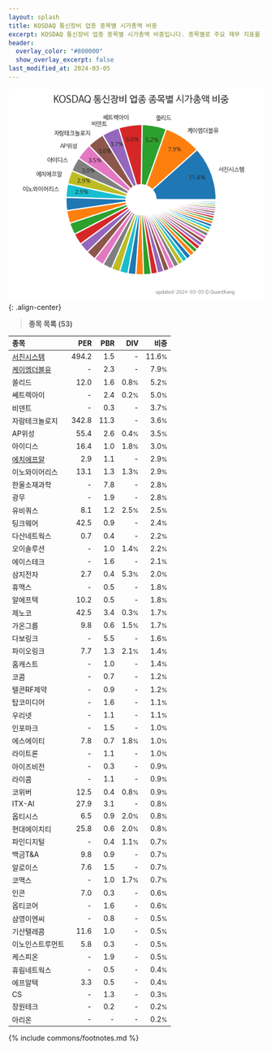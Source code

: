 ```yaml
---
layout: splash
title: KOSDAQ 통신장비 업종 종목별 시가총액 비중
excerpt: KOSDAQ 통신장비 업종 종목별 시가총액 비중입니다. 종목별로 주요 재무 지표를 함께 표시합니다.
header:
  overlay_color: "#800000"
  show_overlay_excerpt: false
last_modified_at: 2024-03-05
---
```



![KOSDAQ 통신장비 업종 종목별 시가총액 비중](/stats/sector/images/kosdaq_업종_통신장비_종목.png){: .align-center}


> **종목 목록 (53)**<a id="list"></a>

| **종목** | **PER** | **PBR** | **DIV** | **비중** |
| :------- | ------: | ------: | ------: | -------: |
| [서진시스템](/178320/) | 494.2 | 1.5 | - | 11.6<small>%</small> |
| [케이엠더블유](/032500/) | - | 2.3 | - | 7.9<small>%</small> |
| 쏠리드 | 12.0 | 1.6 | 0.8<small>%</small> | 5.2<small>%</small> |
| 쎄트렉아이 | - | 2.4 | 0.2<small>%</small> | 5.0<small>%</small> |
| 비덴트 | - | 0.3 | - | 3.7<small>%</small> |
| 자람테크놀로지 | 342.8 | 11.3 | - | 3.6<small>%</small> |
| AP위성 | 55.4 | 2.6 | 0.4<small>%</small> | 3.5<small>%</small> |
| 아이디스 | 16.4 | 1.0 | 1.8<small>%</small> | 3.0<small>%</small> |
| [에치에프알](/230240/) | 2.9 | 1.1 | - | 2.9<small>%</small> |
| 이노와이어리스 | 13.1 | 1.3 | 1.3<small>%</small> | 2.9<small>%</small> |
| 한울소재과학 | - | 7.8 | - | 2.8<small>%</small> |
| 광무 | - | 1.9 | - | 2.8<small>%</small> |
| 유비쿼스 | 8.1 | 1.2 | 2.5<small>%</small> | 2.5<small>%</small> |
| 팅크웨어 | 42.5 | 0.9 | - | 2.4<small>%</small> |
| 다산네트웍스 | 0.7 | 0.4 | - | 2.2<small>%</small> |
| 오이솔루션 | - | 1.0 | 1.4<small>%</small> | 2.2<small>%</small> |
| 에이스테크 | - | 1.6 | - | 2.1<small>%</small> |
| 삼지전자 | 2.7 | 0.4 | 5.3<small>%</small> | 2.0<small>%</small> |
| 휴맥스 | - | 0.5 | - | 1.8<small>%</small> |
| 알에프텍 | 10.2 | 0.5 | - | 1.8<small>%</small> |
| 제노코 | 42.5 | 3.4 | 0.3<small>%</small> | 1.7<small>%</small> |
| 가온그룹 | 9.8 | 0.6 | 1.5<small>%</small> | 1.7<small>%</small> |
| 다보링크 | - | 5.5 | - | 1.6<small>%</small> |
| 파이오링크 | 7.7 | 1.3 | 2.1<small>%</small> | 1.4<small>%</small> |
| 홈캐스트 | - | 1.0 | - | 1.4<small>%</small> |
| 코콤 | - | 0.7 | - | 1.2<small>%</small> |
| 텔콘RF제약 | - | 0.9 | - | 1.2<small>%</small> |
| 탑코미디어 | - | 1.6 | - | 1.1<small>%</small> |
| 우리넷 | - | 1.1 | - | 1.1<small>%</small> |
| 인포마크 | - | 1.5 | - | 1.0<small>%</small> |
| 에스에이티 | 7.8 | 0.7 | 1.8<small>%</small> | 1.0<small>%</small> |
| 라이트론 | - | 1.1 | - | 1.0<small>%</small> |
| 아이즈비전 | - | 0.3 | - | 0.9<small>%</small> |
| 라이콤 | - | 1.1 | - | 0.9<small>%</small> |
| 코위버 | 12.5 | 0.4 | 0.8<small>%</small> | 0.9<small>%</small> |
| ITX-AI | 27.9 | 3.1 | - | 0.8<small>%</small> |
| 옵티시스 | 6.5 | 0.9 | 2.0<small>%</small> | 0.8<small>%</small> |
| 현대에이치티 | 25.8 | 0.6 | 2.0<small>%</small> | 0.8<small>%</small> |
| 파인디지털 | - | 0.4 | 1.1<small>%</small> | 0.7<small>%</small> |
| 백금T&A | 9.8 | 0.9 | - | 0.7<small>%</small> |
| 알로이스 | 7.6 | 1.5 | - | 0.7<small>%</small> |
| 코맥스 | - | 1.0 | 1.7<small>%</small> | 0.7<small>%</small> |
| 인콘 | 7.0 | 0.3 | - | 0.6<small>%</small> |
| 옵티코어 | - | 1.6 | - | 0.6<small>%</small> |
| 삼영이엔씨 | - | 0.8 | - | 0.5<small>%</small> |
| 기산텔레콤 | 11.6 | 1.0 | - | 0.5<small>%</small> |
| 이노인스트루먼트 | 5.8 | 0.3 | - | 0.5<small>%</small> |
| 케스피온 | - | 1.9 | - | 0.5<small>%</small> |
| 휴림네트웍스 | - | 0.5 | - | 0.4<small>%</small> |
| 에프알텍 | 3.3 | 0.5 | - | 0.4<small>%</small> |
| CS | - | 1.3 | - | 0.3<small>%</small> |
| 장원테크 | - | 0.2 | - | 0.2<small>%</small> |
| 아리온 | - | - | - | 0.2<small>%</small> |

{% include commons/footnotes.md %}
